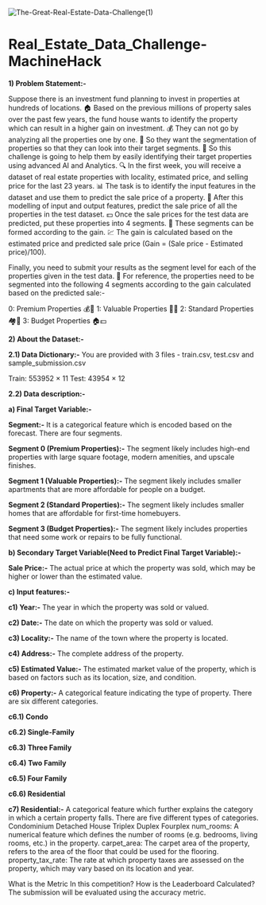 ![The-Great-Real-Estate-Data-Challenge(1)](https://github.com/aniiketbarphe/Real_Estate_Data_Challenge-MachineHack/assets/84449238/8a9e9433-ea61-424c-80e3-0fb59a71b459)

# Real_Estate_Data_Challenge-MachineHack

**1) Problem Statement:-**

Suppose there is an investment fund planning to invest in properties at hundreds of locations. 🏠 Based on the previous millions of property sales over the past few years, the fund house wants to identify the property which can result in a higher gain on investment. 💰 They can not go by analyzing all the properties one by one. 🤔 So they want the segmentation of properties so that they can look into their target segments. 🎯 So this challenge is going to help them by easily identifying their target properties using advanced AI and Analytics. 🔍
In the first week, you will receive a dataset of real estate properties with locality, estimated price, and selling price for the last 23 years. 📊 The task is to identify the input features in the dataset and use them to predict the sale price of a property. 🔮 After this modelling of input and output features, predict the sale price of all the properties in the test dataset. 💵 Once the sale prices for the test data are predicted, put these properties into 4 segments. 🔢 These segments can be formed according to the gain. 💹 The gain is calculated based on the estimated price and predicted sale price (Gain = (Sale price - Estimated price)/100).

Finally, you need to submit your results as the segment level for each of the properties given in the test data. 📝 For reference, the properties need to be segmented into the following 4 segments according to the gain calculated based on the predicted sale:-

0: Premium Properties 💰🏰
1: Valuable Properties 💎🏡
2: Standard Properties 🏘️💸
3: Budget Properties  🏠💵

**2) About the Dataset:-**

**2.1) Data Dictionary:-**
You are provided with 3 files - train.csv, test.csv and sample_submission.csv

Train: 553952  × 11
Test: 43954 × 12
 
**2.2) Data description:-**

**a) Final Target Variable:-**

**Segment:-** It is a categorical feature which is encoded based on the forecast. There are four segments.

**Segment 0 (Premium Properties):-** The segment likely includes high-end properties with large square footage, modern amenities, and upscale finishes.

**Segment 1 (Valuable Properties):-** The segment likely includes smaller apartments that are more affordable for people on a budget.

**Segment 2 (Standard Properties):-** The segment likely includes smaller homes that are affordable for first-time homebuyers.

**Segment 3 (Budget Properties):-** The segment likely includes properties that need some work or repairs to be fully functional.

**b) Secondary Target Variable(Need to Predict Final Target Variable):-**

**Sale Price:-** The actual price at which the property was sold, which may be higher or lower than the estimated value.

**c) Input features:-**

**c1) Year:-** The year in which the property was sold or valued.

**c2) Date:-** The date on which the property was sold or valued.

**c3) Locality:-** The name of the town where the property is located.

**c4) Address:-** The complete address of the property.

**c5) Estimated Value:-** The estimated market value of the property, which is based on factors such as its location, size, and condition.

**c6) Property:-** A categorical feature indicating the type of property. There are six different categories.

**c6.1) Condo**  

**c6.2) Single-Family**

**c6.3) Three Family**

**c6.4) Two Family**

**c6.5) Four Family**

**c6.6) Residential**

**c7) Residential:-** A categorical feature which further explains the category in which a certain property falls. There are five different types of categories.
Condominium
Detached House
Triplex
Duplex
Fourplex
num_rooms: A numerical feature which defines the number of rooms (e.g. bedrooms, living rooms, etc.) in the property.
carpet_area: The carpet area of the property, refers to the area of the floor that could be used for the flooring.
property_tax_rate: The rate at which property taxes are assessed on the property, which may vary based on its location and year.

What is the Metric In this competition? How is the Leaderboard Calculated?
The submission will be evaluated using the accuracy metric.
